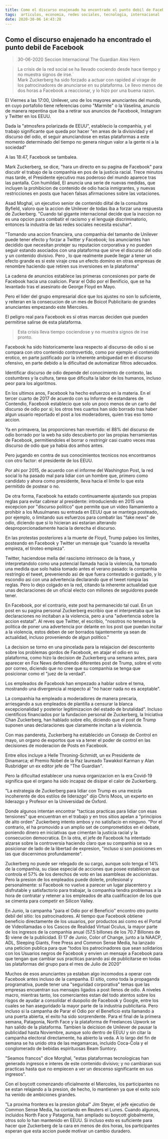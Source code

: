 ```yaml
---
title: Como el discurso enajenado ha encontrado el punto debil de Facebook 
tags:  articulos, economia, redes sociales, tecnologia, internacional
date: 2020-30-06 14:43:28 
---
```


## Como el discurso enajenado ha encontrado el punto debil de Facebook

> 30-06-2020
> Seccion Internacional The Guardian
> Alex Hern

> La crisis de la red social se ha llevado cociendo desde hace tiempo y no muestra signos de irse.`  
> Mark Zuckerberg ha sido forzado a actuar con rapided al virage de los patrocinadores de anunciarse en su plataforma.
Le llevo menos de dos horas a Facebook a reaccionar, y lo hizo por una buena razon.

El Viernes a las 17:00, Unilever, uno de los mayores anunciantes del mundo, en cuyo portafolio tiene referencias como "Marmite" o la Vaselina, anuncio de manera repentina que iba a retirar sus anuncios de Facebook, Instagram y Twitter en los EEUU. 

Dada la "atmosfera polarizada de EEUU", establecio la companhia, y el trabajo significante que queda por hacer "en areas de la divisividad y el discurso del odio, el seguir anunciandose en estas plataformas a este momento determinado del tiempo no genera ningun valor a la gente ni a la sociedad"

A las 18:47, Facebook se tambalea.

Mark Zuckerberg, se dice, "hara un directo en su pagina de Facebook" para discutir el trabajo de la companhia en pos de la justicia racial. Trece minutos mas tarde, el Presidente ejecutivo mas poderoso del mundo aparece tras las pantalla.
Con humildad, El anuncia una serie de nuevas medidas, que incluyen la prohibicion de contenido de odio hacia inmigrantes, y nuevas restricciones en posts que hacen falsas afirmaciones sobre las votaciones.

Asad Moghal, un ejecutivo senior de contenido diital de la consultora Byfield, valoro que la accion de Unilever de todas iba a forzar una respuesta de Zuckerberg. "Cuando tal gigante internacional decide que la inaccion no es una opcion para combatir el racismo y el lenguaje discriminatorio, entonces la industria de las redes sociales necesita escuhar".

"Tomando una accion financiera, una companhia del tamanho de Unilever puede tener efecto y forzar a Twitter y Facebook; los anunciantes han decidido que necesitan protejer su reputacion corporativa y no pueden seguir estando asociados con una plataforma que sirve el discurso del odio y un contenido divisivo. Pero , lo que realmente puede llegar a tener un efecto grande es si este viraje crea un efecto domino en otras empresas de renombre haciendo que retiren sus inversiones en la plataforma"

La cadena de anuncios establece las primeras concesiones por parte de Facebook hacia una coalicion. Parar el Odio por el Benificio, que se ha levantado tras el asesinato de George Floyd en Mayo.

Pero el lider del grupo empresarial dice que los ajustes no son lo suficiente, y reiteran en la consecucion de un mes de Boicot Publicitario de grandes anunciantes empezando este Miercoles.

El peligro real para Facebook es si otras marcas deciden que pueden permitirse salirse de esta plataforma.

> Esta crisis lleva tiempo cociendose y no muestra signos de irse pronto.

Facebook ha sido historicamente laxa respecto al discurso de odio si se compara con otro contenido controvertido, como por ejemplo el contenido erotico, en parte justificado por la inherente ambiguedad en el discurso ofensivo, en parte debido a la dificultad de automatizar filtros adecuados.

Identificar discurso de odio depende del conocimiento de contexto, las costumbres y la cultura, tarea que dificulta la labor de los humanos, incluso peor para los algoritmos.

En los ultimos anos, Facebook ha hecho esfuerzos en la materia. En el tercer cuarto de 2017 de acuerdo con su Informe de estandares de Contendio, Facebook establecio que solo un poco menos de un carto del discurso de odio por si; los otros tres cuartos han sido borrado tras haber algun usuario reportado el post a los moderadores, quien tras eso tomo accion. 

Ya en primavera, las proporciones han revertido: el 88% del discurso de odio borrado por la web ha sido descubierto por las propias herramientas de Facebook, permitiendoles el borrar o restringir casi cuatro veces mas discurso de odio que ya habia dos anhos antes.

Pero jugando en contra de sus conocimientos tecnicos nos encontramos con otro factor: el presidente de los EEUU.

Por ahi por 2015, de acuerdo con el informe del Washington Post, la red social lo ha pasado mal para lidiar con un hombre que, primero como candidato y ahora como presidente, lleva hacia el limite lo que esta permitido de postear o no.

De otra forma, Facebook ha estado continuamente ajustando sus propias reglas para evitar cabrear al presidente: introduciendo en 2015 una excepcion por "discurso politico" que permite que un video llamamiento a prohibir a los Musulmanes su entrada en EEUU que se mantega posteado, por ejemplo, o limitando sus esfuerzos para combatir las "fake news" de odio, diciendo que si lo hicieran asi estarian alterando desproporcionadamente hacia la derecha el discurso.

En las protestas posteriores a la muerte de Floyd, Trump palpeo los limites, posteando en Facebook y Twitter un mensaje que "cuando la revuelta empieza, el tiroteo empieza".

Twitter, haciendose mella del rascismo intrinseco de la frase, y interpretandolo como una potencial llamada hacia la violencia, ha tomado una medida que solo habia tomado antes el verano pasado: la companhia restringio el tweet, preveniendo asi de que fuera contestado o gustado, y lo escondio asi con una advertencia declarando que el tweet rompia las reglas. Pero lo dejo colgado en la red, citando la inherente actualidad que unas declaraciones de un oficial electo con millones de seguidores puede tener.

En Facebook, por el contrario, este post ha permanecido tal cual. En un post en su pagina personal Zuckerberg escribio que el interpretaba que las declaraciones no incitaban a la violencia, pero a una "advertencia sobre la accion estatal". Al reves que Twitter, el escribio, "nosotros no tenemos la politica de poner una advertencia por delante en los post que puedan incitar a la violencia, estos deben de ser borrados tajantemente ya sean de actualidad, incluso proveniendo de algun politico."

La decision se torno en una pincelada para la relajacion del descontento sobre los problemas gordos de Facebook, en atajar el odio en su plataforma, como hizo la decision de Zuckerberg una semana antes, para aparecer en Fox News defendiendo diferentes post de Trump, sobre el voto por correo, diciendo que no cree que su companhia se tenga que posicionar como el "juez de la verdad".

Los empleados de Facebook han empezado a hablar sobre el tema, mostrando una divergencia al respecto al "no hacer nada no es aceptable".

La companhia ha empleado a moderadores de manera precaria, arriesgando a sus empleados de plantilla a  censurar la blanca excepcionalidad y posterior legitimizacion del estado de brutalidad".
Incluso cientificos financiados por la fundacion personal de Zuckerberg, la Iniciativa Chan Zuckerberg, han hablado sobre ello, diciendo que el post de Trump suponen unas declaraciones que claramente incitan a la violencia.

Con mas pandereta, Zuckerberg ha establecido un Consejo de Control en mayo, un organo de exportos que va a tener el poder de control en las decisiones de moderacion de Posts en Facebook. 

Entre ellos incluye a Helle Throning-Schmidt, un ex Presidente de Dinamarca; el Premio Nobel de la Paz laureado Tawakkol Karman y Alan Rusbridger un ex editor jefe de "The Guardian". 

Pero la dificultad establecer una nueva organizacion en la era Covid-19 significa que el organo ha sido incapaz de disipar el calor de Zuckerberg.

"La estrategia de Zuckerberg para lidiar con Trump es una mezcla incoherente de dos estilos de liderazgo" dijo Chris Moos, un experto en liderazgo y Profesor en la Universidad de Oxford.

Donde algunos intentan encontrar "tacticas practicas para lidiar con esas tensiones" que encuentran en el trabajo y en tros sitios apelan a "principios de alto orden" Zuckerberg intento ambos y no satisfacio en ninguno. "Por el contrario, el ha promovido a un amplio set de comprometidos en el debate, poniendo dinero en iniciativas que cimentan la justicia racial y la consecucion democratica. En la otra, el jefe de Facebook ha intentado alzarse sobre la controversia haciendo claro que su companhia se va a posicionar de lado de la libertad de expresion, "incluso si son posiciones en las que discernimos profundamente".

Zuckerberg no puede ser relegado de su cargo, aunque solo tenga el 14% de la companhia, su clase especial de acciones que posee establecen que controla el 57% de los derechos de voto en las asambleas de accionistas. Pero la presion de los empleados puede dolerle, profesional y personalmente: si Facebook no vuelve a parecer un lugar placentero y disfrutable y satisfactorio para trabajar, la companhia tendra problemas a la hora de contratar y retener a los empleados de alta cualificacion de los que se cimenta para competir en Silicon Valley.

En Junio, la campanha "para el Odio por el Beneficio" encontro otro punto debil del sitio: los patrocinadores. Al tiempo que Facebook obtiene beneficio directamente de los usuarios, por productos asi como es el Portal de Videollamadas o los Cascos de Realidad Virtual Oculus, la mayor parte de los ingresos de la companhia anual (57.5 billones de los 70.7 Billones de $) viene de la publicidad. El 17 de Junio, Color of Change, junto a la NAACP, ADL, Sleeping Giants, Free Press and Common Sense Media, ha lanzado una peticion publica para que "todos los patrocinadores que sean solidarios con los Usuarios negros de Facebook y envien un mensaje a Facebook para que tengan que cambiar sus practicas parando asi de publicitarse en todas las plataformas del grupo para el mes de Julio de 2020"

Muchos de esos anunciantes ya estaban algo incomodos a operar con Facebook antes incluso de la campanha. El sitio, como toda la propaganda programativa, puede tener una "seguridad corporativa" temas que las empresas encuentran sus mensajes ligados a post llenos de odio. A niveles macro, mientras tanto, los comerciantes estan del todo atentos sobre los risgos de ayudar a consolidar el duopolio de Facebook y Google, entre los cuales se han aseguridado la mayor parte de la industria publicitaria.
Pero incluso si la campanha de Parar el Odio por el Beneficio esta llamando a una puerta abierta, el exito ha sido sorprendente. Para el final de la primera semana, Patagonia, North Face y la plataforma de Freelances Upwork se han salido de la plataforma. Tambien la deicision de Unilever de pausar la publicidad hasta Noviembre, aunque solo dentro de EEUU y sin citar la campanha electoral directamente, ha abierto la veda. A lo largo del fin de semana se ha unido otra de las megamarcas, incluido Coca-Cola y el conglomerado de bebidas espirituosas Beam Suntory.

"Seamos francos" dice Morghal, "estas plataformas tecnologicas han generado ingresos e interes de este contenido divisivo; y no cambiaran sus practicas hasta que no empiecen a ver un descenso significante en sus ingresos".

Con el boycott comenzando oficialmente el Miercoles, los participantes no se estan relajando a la presion, de hecho, lo mantienen ya que el exito solo ha venido de ambiciones grandes.

"La proxima frontera es la presion global" Jim Steyer, el jefe ejecutivo de Common Sense Media, ha contando en Reuters el Lunes. Cuando algunos, incluidos North Face y Patagonia, han ampliado su boycott globalmente, otros solo lo han mantenido en EEUU. Si incluso esto es suficiente para hacer que Zuckerberg de la cara en menos de dos horas, los participantes esperan que esta accion puede motivar un cambio duradero.


